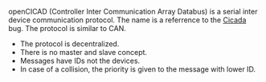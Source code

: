 openCICAD (Controller Inter Communication Array Databus) is a serial inter device communication protocol. The name is a referrence to the [Cicada](http://en.wikipedia.org/wiki/Cicada) bug. The protocol is similar to CAN.

* The protocol is decentralized.
* There is no master and slave concept.
* Messages have IDs not the devices.
* In case of a collision, the priority is given to the message with lower ID.